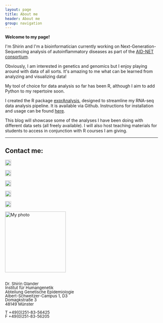```yaml
---
layout: page
title: About me
header: About me
group: navigation
---
```


**Welcome to my page!**

I'm Shirin and I'm a bioinformatician currently working on Next-Generation-Sequencing analysis of autoinflammatory diseases as part of the [AID-NET consortium](http://campus.uni-muenster.de/immunologie/forschung/aid-net/).

Obviously, I am interested in genetics and genomics but I enjoy playing around with data of all sorts. It's amazing to me what can be learned from analyzing and visualizing data!

My tool of choice for data analysis so far has been R, although I aim to add Python to my repertoire soon.

I created the R package [exprAnalysis](https://github.com/ShirinG/exprAnalysis), designed to streamline my RNA-seq data analysis pipeline. It is available via Github. Instructions for installation and usage can be found [here](https://shiring.github.io/rna-seq/microarray/2016/09/28/exprAnalysis).

This blog will showcase some of the analyses I have been doing with different data sets (all freely available). I will also host teaching materials for students to access in conjunction with R courses I am giving.

---

## Contact me:

[<img src="{{ site.url }}/assets/images/200px-Email_Shiny_Icon.png" height="20">](mailto:s_glan02@wwu.de)

[<img src="{{ site.url }}/assets/images/so-logo.png" height="20">](http://stackoverflow.com/users/6623620/shirin-glander)

[<img src="{{ site.url }}/assets/images/GitHub_Logo.png" height="20">](https://github.com/ShirinG)

[<img src="{{ site.url }}/assets/images/xing.png" height="20">](http://www.xing.com/profile/Shirin_Glander)

[<img src="{{ site.url }}/assets/images/Logo-2C-101px-R.png" height="20">](http://de.linkedin.com/in/shirin-glander-01120881)

<div style="-webkit-column-count: 2; -moz-column-count: 2; column-count: 2;">
    <div style="display: inline-block;">
        <img src="{{ site.url }}/assets/images/Bewerbungsfoto.jpg" alt="My photo" width="200">
<br /><br />
  <p style="line-height:1">
      <span style="font-size:10pt">Dr. Shirin Glander</span><br />
      <span style="font-size:10pt">Institut für Humangenetik</span><br />
      <span style="font-size:10pt">Abteilung Genetische Epidemiologie</span><br />
      <span style="font-size:10pt">Albert-Schweitzer-Campus 1, D3</span><br />
      <span style="font-size:10pt">Domagkstraße 3</span><br />
      <span style="font-size:10pt">48149 Münster</span><br /><br />
      <span style="font-size:10pt">T +49(0)251-83-56425</span><br />
      <span style="font-size:10pt">F +49(0)251-83-56205</span>
  </p>
    </div>
</div>

